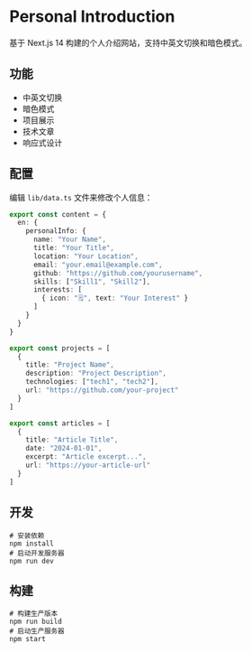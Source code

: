 # Personal Introduction

基于 Next.js 14 构建的个人介绍网站，支持中英文切换和暗色模式。

## 功能

- 中英文切换
- 暗色模式
- 项目展示
- 技术文章
- 响应式设计

## 配置

编辑 `lib/data.ts` 文件来修改个人信息：

```typescript
export const content = {
  en: {
    personalInfo: {
      name: "Your Name",
      title: "Your Title",
      location: "Your Location",
      email: "your.email@example.com",
      github: "https://github.com/yourusername",
      skills: ["Skill1", "Skill2"],
      interests: [
        { icon: "🗒️", text: "Your Interest" }
      ]
    }
  }
}

export const projects = [
  {
    title: "Project Name",
    description: "Project Description",
    technologies: ["tech1", "tech2"],
    url: "https://github.com/your-project"
  }
]

export const articles = [
  {
    title: "Article Title",
    date: "2024-01-01",
    excerpt: "Article excerpt...",
    url: "https://your-article-url"
  }
]


```  
## 开发

```shell
# 安装依赖
npm install
# 启动开发服务器
npm run dev
```

## 构建

```shell
# 构建生产版本
npm run build
# 启动生产服务器
npm start
```
